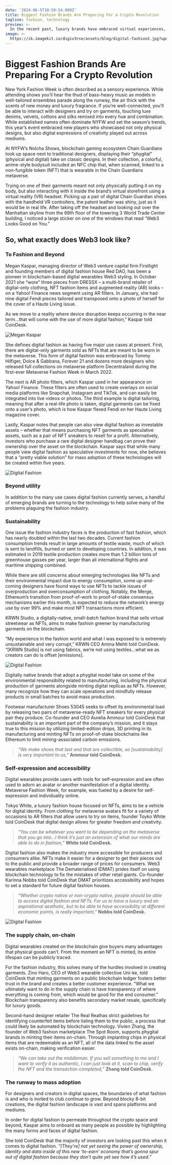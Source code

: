```yaml
---
date: '2024-06-5T10:50:54.000Z'
title: Biggest Fashion Brands Are Preparing For a Crypto Revolution
tagline: fashion, technology
preview: >-
  In the recent past, luxury brands have embraced virtual experiences, infusing technology into their product design and even collaborations with tech-brands for more crossover appeal.
image: >-
  https://ik.imagekit.io/digiv3rse/assets/blog/digital-fashion2.jpg?updatedAt=1717958297406
---
```

# Biggest Fashion Brands Are Preparing For a Crypto Revolution
New York Fashion Week is often described as a sensory experience. While attending shows you’ll hear the thud of bass-heavy music as models in well-tailored ensembles parade along the runway, the air thick with the scents of new money and luxury fragrance. If you’re well-connected, you’ll be able to interact with designers and try on garments, touching luxe denims, velvets, cottons and silks remixed into every hue and combination.
While established names often dominate NYFW and set the season’s trends, this year’s event embraced new players who showcased not only physical designs, but also digital expressions of creativity played out across mediums.

At NYFW’s Nolcha Shows, blockchain gaming ecosystem Chain Guardians took up space next to traditional designers, displaying their “phygital” (physical and digital) take on classic designs. In their collection, a colorful, anime-style bodysuit included an NFC chip that, when scanned, linked to a non-fungible token (NFT) that is wearable in the Chain Guardians metaverse.

Trying on one of their garments meant not only physically putting it on my body, but also interacting with it inside the brand’s virtual storefront using a virtual reality (VR) headset. Picking up a pair of digital Chain Guardian shoes with the handheld VR controllers, the patent leather was shiny, just as it would be in real life.
After taking off the headset and looking out over the Manhattan skyline from the 69th floor of the towering 3 World Trade Center building, I noticed a large sticker on one of the windows that read “Web3 Looks Good on You.”

## So, what exactly does Web3 look like?‌
### To Fashion and Beyond 

Megan Kaspar, managing director of Web3 venture capital firm Firstlight and founding members of digital fashion house Red DAO, has been a pioneer in blockchain-based digital wearables Web3 styling. In October 2021 she “wore” three pieces from DRESSX – a multi-brand retailer of digital-only clothing, NFT fashion items and augmented reality (AR) looks – on a Yahoo! Finance news segment using AR filters. In January, she had nine digital Fendi pieces tailored and transposed onto a photo of herself for the cover of a Haute Living issue.

‌As we move to a reality where device disruption keeps occurring in the near term…that will come with the use of more digital fashion,” Kaspar told CoinDesk. 

![Megan Kaspar](https://ik.imagekit.io/digiv3rse/assets/blog/MK-3.jpg?updatedAt=1717958861426)

She defines digital fashion as having five major use cases at present.
First, there are digital-only garments sold as NFTs that are meant to be worn in the metaverse. This form of digital fashion was embraced by Tommy Hilfiger, Dolce & Gabbana, Forever 21 and dozens more designers who released full collections on metaverse platform Decentraland during the first-ever Metaverse Fashion Week in March 2022.

The next is AR photo filters, which Kaspar used in her appearance on Yahoo! Finance. These filters are often used to create overlays on social media platforms like Snapchat, Instagram and TikTok, and can easily be integrated into live videos or photos. The third example is digital tailoring, meaning that after a real-life photo is taken, digital garments can be fixed onto a user’s photo, which is how Kaspar flexed Fendi on her Haute Living magazine cover.

Lastly, Kaspar notes that people can also view digital fashion as investable assets – whether that means purchasing NFT garments as speculative assets, such as a pair of NFT sneakers to resell for a profit. Alternatively, investors who purchase a rare digital designer handbag can prove their ownership over the asset on the blockchain.
Kaspar says that while many people view digital fashion as speculative investments for now, she believes that a “pretty viable solution” for mass adoption of these technologies will be created within five years.

![Digital Fashion](https://ik.imagekit.io/digiv3rse/assets/blog/IMG_0135.JPG?updatedAt=1717957317475)

### Beyond utility
In addition to the many use cases digital fashion currently serves, a handful of emerging brands are turning to the technology to help solve many of the problems plaguing the fashion industry.

### Sustainability
One issue the fashion industry faces is the production of fast fashion, which has nearly doubled within the last two decades. Current fashion consumption trends result in large amounts of textile waste, much of which is sent to landfills, burned or sent to developing countries. In addition, it was estimated in 2019 textile production creates more than 1.2 billion tons of greenhouse gasses per year, larger than all international flights and maritime shipping combined.

While there are still concerns about emerging technologies like NFTs and their environmental impact due to energy consumption, some up-and-coming designers have found ways to use NFTs to tackle issues of overproduction and overconsumption of clothing. Notably, the Merge, Ethereum’s transition from proof-of-work to proof-of-stake consensus mechanisms earlier this month, is expected to reduce the network’s energy use by over 99% and make most NFT transactions more efficient.

KRWN Studio, a digitally-native, small-batch fashion brand that sells virtual streetwear as NFTs, aims to make fashion greener by manufacturing garments on the blockchain.

“My experience in the fashion world and what I was exposed to is extremely unsustainable and very corrupt,” KRWN CEO Amina Mehti told CoinDesk. “[KRWN Studio] is not using fabrics, we’re not using textiles…what we as creators can do is offset [emissions].

![Digital Fashion](https://ik.imagekit.io/digiv3rse/assets/blog/IMG_0156.JPG?updatedAt=1717957317453)

Digitally native brands that adopt a phygital model take on some of the environmental responsibility related to manufacturing, including the physical production of garments alongside minting digital replicas as NFTs. However, many recognize how they can scale operations and mindfully release products in small batches to avoid mass production.

Footwear manufacturer Shoes 53045 seeks to offset its environmental load by releasing two pairs of metaverse-ready NFT sneakers for every physical pair they produce. Co-founder and CEO Aurelia Ammour told CoinDesk that sustainability is an important part of the company’s mission, and it stays true to this mission by utilizing limited-edition drops, 3D printing in its manufacturing and minting NFTs on proof-of-stake blockchains like Ethereum to limit mining-associated carbon emissions.

> *“We make shoes that last and that are collectible, so [sustainability] is very important to us,”* **Ammour told CoinDesk.**

### Self-expression and accessibility
Digital wearables provide users with tools for self-expression and are often used to adorn an avatar or another manifestation of a digital identity. Metaverse Fashion Week, for example, was fueled by a desire for self-expression and individuality online.

Tokyo White, a luxury fashion house focused on NFTs, aims to be a vehicle for digital identity. From clothing for metaverse avatars fit for a variety of occasions to AR filters that allow users to try on items, founder Toyko White told CoinDesk that digital design allows for greater freedom and creativity.

> *“You can be whatever you want to be depending on the metaverse that you go into…I think it’s just an extension of what our minds are able to do in fashion,”* **White told CoinDesk.**

Digital fashion also makes the industry more accessible for producers and consumers alike. NFTs make it easier for a designer to get their pieces out to the public and provide a broader range of prices for consumers.
Web3 wearables marketplace The Dematerialised (DMAT) prides itself on using blockchain technology to fix the mistakes of other retail giants. Co-founder Karinna Nobbs told CoinDesk that DMAT prioritizes accessibility and hopes to set a standard for future digital fashion houses.

> *“Whether crypto native or non-crypto native, people should be able to access digital fashion and NFTs. For us to have a luxury and an aspirational aesthetic, but to be able to have accessibility at different economic points, is really important,”* **Nobbs told CoinDesk.**

![Digital Fashion](https://ik.imagekit.io/digiv3rse/assets/blog/digital-fashion2.jpg?updatedAt=1717958297406)

### The supply chain, on-chain
Digital wearables created on the blockchain give buyers many advantages that physical goods can’t. From the moment an NFT is minted, its entire lifespan can be publicly traced.

For the fashion industry, this solves many of the hurdles involved in creating garments. Zino Haro, CEO of Web3 wearable collective Uni-ke, told CoinDesk that minting garments on a public blockchain ledger fosters better trust in the brand and creates a better customer experience.
“What we ultimately want to do in the supply chain is have transparency of where everything is coming from, which would be good for the end consumer.”
Blockchain transparency also benefits secondary market resale, specifically for luxury goods.

Second-hand designer retailer The Real Realhas strict guidelines for identifying counterfeit items before listing them to the public, a process that could likely be automated by blockchain technology.
Vivien Zhang, the founder of Web3 fashion marketplace The Spot Room, supports phygital brands in minting their items on-chain. Through implanting chips in physical items that are redeemable as an NFT, all of the data linked to the asset exists on-chain, making verification easier.

> *“We can take out the middleman. If you sell something to me and I want to verify it as authentic, I can just look at it, scan to chip, verify the NFT and the transaction completed,”* **Zhang told CoinDesk.**

### The runway to mass adoption
For designers and creators in digital spaces, the boundaries of what fashion is and who is invited to club continue to grow. Beyond blocky 8-bit creations, the digital fashion landscape is vast and spans platforms and mediums.

In order for digital fashion to permeate throughout the crypto space and beyond, Kaspar aims to onboard as many people as possible by highlighting the many forms and faces of digital fashion.

She told CoinDesk that the majority of investors are looking past this when it comes to digital fashion. *“[They’re] not yet seeing the power of ownership, identity and data inside of this new ‘to-earn’ economy that’s gonna spur out of digital fashion because they don’t quite yet see how it’s used.”*
